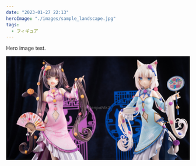 ```yaml
---
date: "2023-01-27 22:13"
heroImage: "./images/sample_landscape.jpg"
tags:
  - フィギュア
---
```


Hero image test.

![landscape](./images/sample_landscape.jpg)
